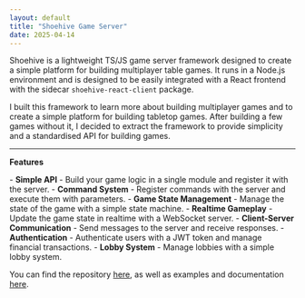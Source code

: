 ```yaml
---
layout: default
title: "Shoehive Game Server"
date: 2025-04-14
---
```


Shoehive is a lightweight TS/JS game server framework designed to create a simple platform for building multiplayer table games. It runs in a Node.js environment and is designed to be easily integrated with a React frontend with the sidecar `shoehive-react-client` package.

I built this framework to learn more about building multiplayer games and to create a simple platform for building tabletop games. After building a few games without it, I decided to extract the framework to provide simplicity and a standardised API for building games.

---

**Features**

\- **Simple API**
  \- Build your game logic in a single module and register it with the server.
\- **Command System**
  \- Register commands with the server and execute them with parameters.
\- **Game State Management**
  \- Manage the state of the game with a simple state machine.
\- **Realtime Gameplay**
  \- Update the game state in realtime with a WebSocket server.
\- **Client-Server Communication**
  \- Send messages to the server and receive responses.
\- **Authentication**
  \- Authenticate users with a JWT token and manage financial transactions.
\- **Lobby System**
  \- Manage lobbies with a simple lobby system.

You can find the repository [here](https://github.com/jtay/shoehive), as well as examples and documentation [here](https://shoehive.jtay.co.uk).